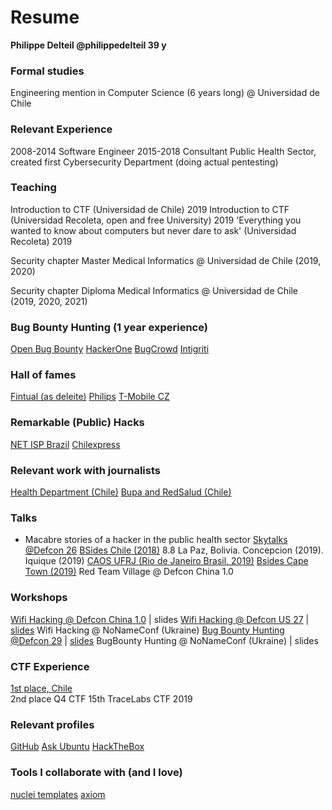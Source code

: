 # Resume 
**Philippe Delteil
@philippedelteil
39 y**

### Formal studies

Engineering mention in Computer Science (6 years long) @ Universidad de Chile

### Relevant Experience

2008-2014 Software Engineer
2015-2018 Consultant Public Health Sector, created first Cybersecurity Department (doing actual pentesting)
  
### Teaching

Introduction to CTF (Universidad de Chile) 2019
Introduction to CTF (Universidad Recoleta, open and free University) 2019
'Everything you wanted to know about computers but never dare to ask' (Universidad Recoleta) 2019

Security chapter Master Medical Informatics @ Universidad de Chile (2019, 2020)

Security chapter Diploma Medical Informatics @ Universidad de Chile (2019, 2020, 2021)
  

### Bug Bounty Hunting (1 year experience)
[Open Bug Bounty](https://www.openbugbounty.org/researchers/PhilippeDelteil/)
[HackerOne](https://hackerone.com/fdeleite)
[BugCrowd](https://bugcrowd.com/deleite)
[Intigriti](https://app.intigriti.com/researcher/profile/deleite)
  

### Hall of fames
[Fintual (as deleite)](https://fintual.com/hall-of-fame.txt)
[Philips](https://www.philips.com/a-w/security/coordinated-vulnerability-disclosure/hall-of-honors.html)
[T-Mobile CZ](https://www.t-mobile.cz/bug-bounty/zed-slavy) 
 
### Remarkable (Public) Hacks
[NET ISP Brazil](https://medium.com/hacking-info-sec/como-hacki%C3%A9-al-proveedor-de-internet-m%C3%A1s-grande-de-brasil-c2997d1b6e74)
[Chilexpress](https://medium.com/colecci%C3%B3n-de-vulnerabilidades/vulnerabilidad-bypass-de-autentificaci%C3%B3n-chilexpress-9dc82941e22f)

  
### Relevant work with journalists

[Health Department (Chile)](https://www.ciperchile.cl/2016/03/05/grave-falla-en-la-red-del-minsal-dejo-expuesta-informacion-confidencial-de-pacientes/)
[Bupa and RedSalud (Chile)](https://twitter.com/NYC_Prod/status/1354165107417362437)

 
### Talks

- Macabre stories of a hacker in the public health sector
[Skytalks @Defcon 26](https://docs.google.com/presentation/d/1J7o76FTkxmujaVbkhNuJTeOctmXwmhLWilSqSvLCiYg/edit#slide=id.p)
[BSides Chile (2018)](https://welcu.com/bsidescl/bsidescl-latam)
8.8 La Paz, Bolivia. Concepcion (2019). Iquique (2019)
[CAOS UFRJ (Rio de Janeiro Brasil, 2019)](https://caos.ufrj.br/2019/09/09/philippe-delteil/)
[Bsides Cape Town (2019)](https://www.youtube.com/watch?v=nr8opyQXdHs)
Red Team Village @ Defcon China 1.0

### Workshops

[Wifi Hacking @ Defcon China 1.0](https://defcon.org/html/dc-china-1/dc-cn-1-workshops.html) | slides
[Wifi Hacking @ Defcon US 27](https://media.defcon.org/DEF%20CON%2027/DEF%20CON%2027%20program.pdf) | [slides](https://docs.google.com/presentation/d/1HdJ5Uh-v07sP7dQ2rtvr9GOZ-AaGwVpPNKKlJVaKDO0/edit?usp=sharing) 
Wifi Hacking @ NoNameConf (Ukraine)
[Bug Bounty Hunting @Defcon 29](https://forum.defcon.org/node/237322) | [slides](https://docs.google.com/presentation/d/1QgRK6fvSkjctzEijApxURdsU7ifjDi0i6mRd4iHlHT8/edit?usp=sharing)
BugBounty Hunting @ NoNameConf (Ukraine)  | slides

  
### CTF Experience
[1st place, Chile](https://pdichile.cl/centro-de-prensa/detalle-prensa/2018/10/31/valpara%C3%ADso-organiz%C3%B3-primer-mes-de-la-ciberseguridad)  
2nd place Q4 CTF 
15th TraceLabs CTF 2019 

### Relevant profiles

[GitHub](https://github.com/pdelteil)
[Ask Ubuntu](https://askubuntu.com/users/317657/philippe-delteil)
[HackTheBox](https://app.hackthebox.eu/profile/54430)


### Tools I collaborate with (and I love)																												
[nuclei templates](https://github.com/projectdiscovery/nuclei-templates)
[axiom](https://github.com/pry0cc/axiom)
